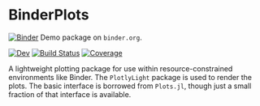 # BinderPlots

[![Binder](https://mybinder.org/badge_logo.svg)](https://mybinder.org/v2/gh/jverzani/BinderPlots.jl/main?labpath=blank-notebook.ipynb) Demo package on `binder.org`.

[![Dev](https://img.shields.io/badge/docs-dev-blue.svg)](https://jverzani.github.io/BinderPlots.jl/dev/)
[![Build Status](https://github.com/jverzani/BinderPlots.jl/actions/workflows/CI.yml/badge.svg?branch=main)](https://github.com/jverzani/BinderPlots.jl/actions/workflows/CI.yml?query=branch%3Amain)
[![Coverage](https://codecov.io/gh/jverzani/BinderPlots.jl/branch/main/graph/badge.svg)](https://codecov.io/gh/jverzani/BinderPlots.jl)


A lightweight plotting package for use within resource-constrained environments like Binder. The `PlotlyLight` package is used to render the plots. The basic interface is borrowed from `Plots.jl`, though just a small fraction of that interface is available.
